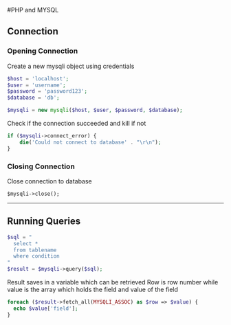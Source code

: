 #PHP and MYSQL

## Connection

### Opening Connection
Create a new mysqli object using credentials

```php
$host = 'localhost';
$user = 'username';
$password = 'password123';
$database = 'db';

$mysqli = new mysqli($host, $user, $password, $database);
```

Check if the connection succeeded and kill if not

```php
if ($mysqli->connect_error) {
    die('Could not connect to database' . "\r\n");
}
```

### Closing Connection
Close connection to database

`$mysqli->close();`

- - - -

## Running Queries

```php
$sql = "
  select *
  from tablename
  where condition
"
$result = $mysqli->query($sql);
```
Result saves in a variable which can be retrieved
Row is row number while value is the array which holds the field and value of the field

```php
foreach ($result->fetch_all(MYSQLI_ASSOC) as $row => $value) {
  echo $value['field'];
}
```
